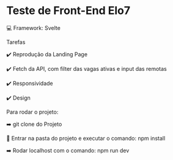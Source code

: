 # Teste de Front-End Elo7

:computer: Framework: Svelte

Tarefas

:heavy_check_mark: Reprodução da Landing Page

:heavy_check_mark: Fetch da API, com filter das vagas ativas e input das remotas

:heavy_check_mark: Responsividade

:heavy_check_mark: Design

Para rodar o projeto:

:arrow_right: git clone do Projeto

:open_file_folder: Entrar na pasta do projeto e executar o comando: npm install

:arrow_right: Rodar localhost com o comando: npm run dev

